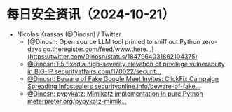 # 每日安全资讯（2024-10-21）

- Nicolas Krassas (@Dinosn) / Twitter
  - [@Dinosn: Open source LLM tool primed to sniff out Python zero-days go.theregister.com/feed/www.there…](https://twitter.com/Dinosn/status/1847964031862104375)
  - [@Dinosn: F5 fixed a high-severity elevation of privilege vulnerability in BIG-IP securityaffairs.com/170022/securit…](https://twitter.com/Dinosn/status/1847963973942976895)
  - [@Dinosn: Beware of Fake Google Meet Invites: ClickFix Campaign Spreading Infostealers securityonline.info/beware-of-fake…](https://twitter.com/Dinosn/status/1847852737641202013)
  - [@Dinosn: pypykatz: Mimikatz implementation in pure Python meterpreter.org/pypykatz-mimik…](https://twitter.com/Dinosn/status/1847852670045880792)
